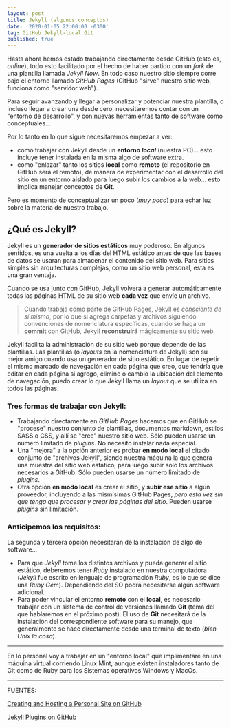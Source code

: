 ```yaml
---
layout: post
title: Jekyll (algunos conceptos)
date: '2020-01-05 22:00:00 -0300'
tag: GitHub Jekyll-local Git
published: true
---
```


Hasta ahora hemos estado trabajando directamente desde GitHub (esto es, *online*), todo esto facilitado por el hecho de haber partido con un *fork* de una plantilla llamada *Jekyll Now*. En todo caso nuestro sitio siempre corre bajo el entorno llamado *GitHub Pages* (GitHub "sirve" nuestro sitio web, funciona como "servidor web").

Para seguir avanzando y llegar a personalizar y potenciar nuestra plantilla, o incluso llegar a crear una desde cero, necesitaremos contar con un "entorno de desarrollo", y con nuevas herramientas tanto de software como conceptuales...

Por lo tanto en lo que sigue necesitaremos empezar a ver:

+ como trabajar con Jekyll desde un **entorno *local*** (nuestra PC)... esto incluye tener instalada en la misma algo de software extra.
+ como "enlazar" tanto los sitios **local** como **remoto** (el repositorio en GitHub será el remoto), de manera de experimentar con el desarrollo del sitio en un entorno aislado para luego subir los cambios a la web... esto implica manejar conceptos de **Git**.

Pero es momento de conceptualizar un poco (*muy poco*) para echar luz sobre la materia de nuestro trabajo.

## ¿Qué es Jekyll?

Jekyll es un **generador de sitios estáticos** muy poderoso. En algunos sentidos, es una vuelta  a los días del HTML estático antes de que las bases de datos se usaran para almacenar el contenido del sitio web. Para sitios simples sin arquitecturas complejas, como un sitio web personal, esta es una gran ventaja.  

Cuando se usa junto con GitHub, Jekyll volverá a generar automáticamente todas las páginas HTML de su sitio web **cada vez** que envíe un archivo.

> Cuando trabaja como parte de GitHub Pages, Jekyll es *consciente de sí mismo*, por lo que si agrega carpetas y archivos siguiendo convenciones de nomenclatura específicas, cuando se haga un **commit** con GitHub, Jekyll **reconstruirá** mágicamente su sitio web.

Jekyll facilita la administración de su sitio web porque depende de las plantillas. Las plantillas (o *layouts* en la nomenclatura de Jekyll) son su mejor amigo cuando usa un generador de sitio estático. En lugar de repetir el mismo marcado de navegación en cada página que creo, que tendría que editar en cada página si agrego, elimino o cambio la ubicación del elemento de navegación, puedo crear lo que Jekyll llama un *layout* que se utiliza en todos las páginas.

### Tres formas de trabajar con Jekyll:

+ Trabajando directamente en *GitHub Pages* hacemos que en GitHub se "procese" nuestro conjunto de plantillas, documentos markdown, estilos SASS o CSS, y allí se "cree" nuestro sitio web. Sólo pueden usarse un número limitado de *plugins*. No necesito instalar nada especial.
+ Una "mejora" a la opción anterior es probar **en modo local** el citado conjunto de "archivos Jekyll", siendo nuestra máquina la que genera una muestra del sitio web estático, para luego subir solo los archivos necesarios a GitHub. Sólo pueden usarse un número limitado de *plugins*.
+ Otra opción **en modo local** es crear el sitio, y **subir ese sitio** a algún proveedor, incluyendo a las mismísimas GitHub Pages, *pero esta vez sin que tenga que procesar y crear las páginas del sitio*. Pueden usarse *plugins* sin limitación.

### Anticipemos los requisitos:

La segunda y tercera opción necesitarán de la instalación de algo de software...

+ Para que *Jekyll* tome los distintos archivos y pueda generar el sitio estático, deberemos tener *Ruby* instalado en nuestra computadora (*Jekyll* fue escrito en lenguaje de programación *Ruby*, es lo que se dice una *Ruby Gem*). Dependiendo del SO podrá necesitarse algún software adicional.
+ Para poder vincular el entorno **remoto** con el **local**, es necesario trabajar con un sistema de control de versiones llamado **Git** (tema del que hablaremos en el próximo post). El uso de **Git** necesitará de la instalación del correspondiente software para su manejo, que generalmente se hace directamente desde una terminal de texto (*bien Unix la cosa*).

***

En lo personal voy a trabajar en un "entorno local" que implimentaré en una máquina virtual corriendo Linux Mint, aunque existen instaladores tanto de Git como de Ruby para los Sistemas operativos Windows y MacOs.

***



FUENTES:

[Creating and Hosting a Personal Site on GitHub](http://jmcglone.com/guides/github-pages/)

[Jekyll Plugins on GitHub](https://www.sitepoint.com/jekyll-plugins-github/)

